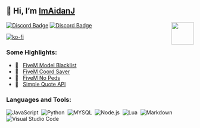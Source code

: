 ## 👋 Hi, I’m [ImAidanJ](https://x.com/ImAidanJ)

<img align="right" height="60" width="60" alt="" src="https://cdn.discordapp.com/attachments/756590322921767002/810784341286060062/2314.gif" />

[![Discord Badge](https://img.shields.io/badge/-Strive-0e76a8?style=flat-square&logo=Discord&logoColor=white)](https://discord.gg/ehp4yJUqgj)
[![Discord Badge](https://img.shields.io/badge/-CSRP-0e76a8?style=flat-square&logo=Discord&logoColor=white)](https://discord.gg/kXJkY322bV)

[![ko-fi](https://ko-fi.com/img/githubbutton_sm.svg)](https://ko-fi.com/S6S310DONO)

### Some Highlights:

- 📍 &nbsp; [FiveM Model Blacklist](https://github.com/ImAidanJ/FiveM_ModelBlacklist)
- 📍 &nbsp; [FiveM Coord Saver](https://github.com/ImAidanJ/FiveM_CoordSaver)
- 📍 &nbsp; [FiveM No Peds](https://github.com/ImAidanJ/AJ_NoPeds)
- 📍 &nbsp; [Simple Quote API](https://github.com/ImAidanJ/StriveAPI)


### Languages and Tools:
![JavaScript](https://img.shields.io/badge/-JavaScript-333333?style=flat&logo=javascript)&nbsp;
![Python](https://img.shields.io/badge/-python-333333?style=flat&logo=python)&nbsp;
![MYSQL](https://img.shields.io/badge/-MySQL-333333?style=flat&logo=mysql)&nbsp;
![Node.js](https://img.shields.io/badge/-Node.js-333333?style=flat&logo=node.js)&nbsp;
![Lua](https://img.shields.io/badge/-Lua-333333?style=flat&logo=lua)&nbsp;
![Markdown](https://img.shields.io/badge/-markdown-333333?style=flat&logo=markdown)&nbsp;
![Visual Studio Code](https://img.shields.io/badge/-Visual%20Studio%20Code-333333?style=flat&logo=visual-studio-code&logoColor=007ACC)&nbsp;

